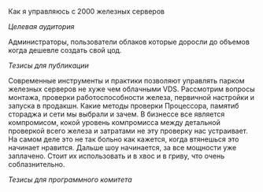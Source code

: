 Как я управляюсь с 2000 железных серверов

_Целевая аудитория_

Администраторы, пользователи облаков которые доросли до объемов когда дешевле создать свой цод. 

_Тезисы для публикации_

Современные инструменты и практики позволяют управлять парком железных серверов не хуже чем облачными VDS. Рассмотрим вопросы монтажа, проверки работоспособности железа, первичной настройки и запуска в продакшн. 
Какие методы проверки Процессора, памятиб стораджа и сети мы выбрали и зачем. В бизнессе все является компромисом, кокой уровень компромисса между детальной проверкой всего железа и затратами не эту проверку нас устраивает. 
На самом деле это не так больно как кажется, когда втянешься это начинает нравится. 
Дальше шоу начинается, за все мощности уже заплачено. Стоит их использовать и в хвос и в гриву, что очень соблазнительно. 

_Тезисы для программного комитета_


